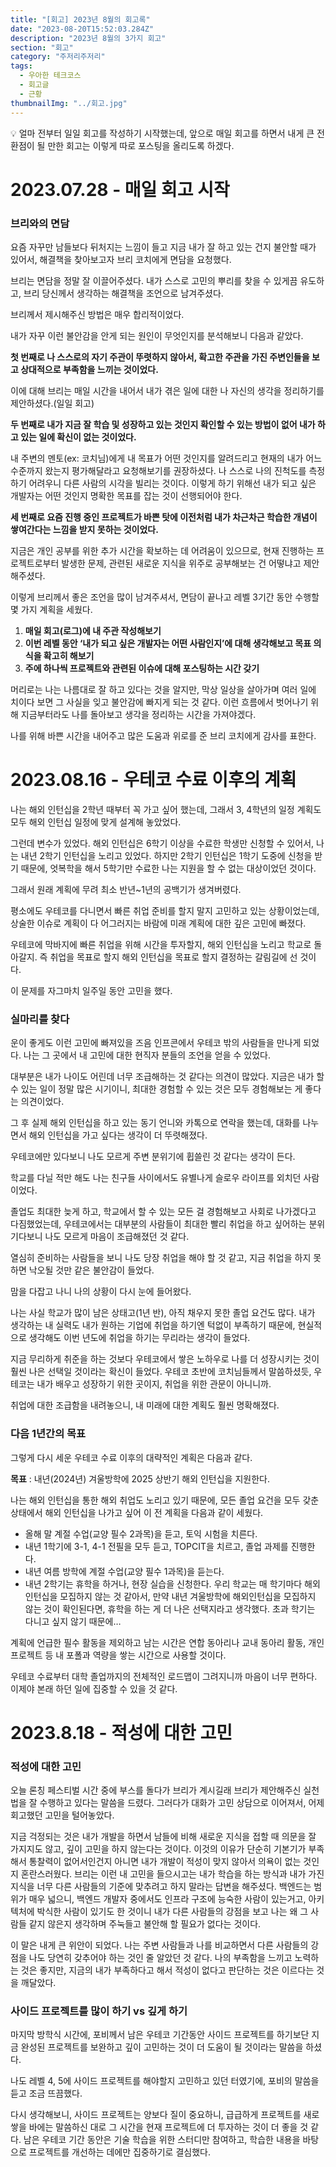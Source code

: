 ```yaml
---
title: "[회고] 2023년 8월의 회고록"
date: "2023-08-20T15:52:03.284Z"
description: "2023년 8월의 3가지 회고"
section: "회고" 
category: "주저리주저리"
tags:
  - 우아한 테크코스
  - 회고글
  - 근황
thumbnailImg: "../회고.jpg"
---
```


<aside>

💡 얼마 전부터 일일 회고를 작성하기 시작했는데, 앞으로 매일 회고를 하면서 내게 큰 전환점이 될 만한 회고는 이렇게 따로 포스팅을 올리도록 하겠다.

</aside>

# 2023.07.28 - 매일 회고 시작

### 브리와의 면담

요즘 자꾸만 남들보다 뒤처지는 느낌이 들고 지금 내가 잘 하고 있는 건지 불안할 때가 있어서, 해결책을 찾아보고자 브리 코치에게 면담을 요청했다.

브리는 면담을 정말 잘 이끌어주셨다. 내가 스스로 고민의 뿌리를 찾을 수 있게끔 유도하고, 브리 당신께서 생각하는 해결책을 조언으로 남겨주셨다.

브리께서 제시해주신 방법은 매우 합리적이었다.

내가 자꾸 이런 불안감을 안게 되는 원인이 무엇인지를 분석해보니 다음과 같았다.

**첫 번째로 나 스스로의 자기 주관이 뚜렷하지 않아서, 확고한 주관을 가진 주변인들을 보고 상대적으로 부족함을 느끼는 것이었다.**

이에 대해 브리는 매일 시간을 내어서 내가 겪은 일에 대한 나 자신의 생각을 정리하기를 제안하셨다.(일일 회고)

**두 번째로 내가 지금 잘 학습 및 성장하고 있는 것인지 확인할 수 있는 방법이 없어 내가 하고 있는 일에 확신이 없는 것이었다.**

내 주변의 멘토(ex: 코치님)에게 내 목표가 어떤 것인지를 알려드리고 현재의 내가 어느 수준까지 왔는지 평가해달라고 요청해보기를 권장하셨다. 나 스스로 나의 진척도를 측정하기 어려우니 다른 사람의 시각을 빌리는 것이다. 이렇게 하기 위해선 내가 되고 싶은 개발자는 어떤 것인지 명확한 목표를 잡는 것이 선행되어야 한다.

**세 번째로 요즘 진행 중인 프로젝트가 바쁜 탓에 이전처럼 내가 차근차근 학습한 개념이 쌓여간다는 느낌을 받지 못하는 것이었다.**

지금은 개인 공부를 위한 추가 시간을 확보하는 데 어려움이 있으므로, 현재 진행하는 프로젝트로부터 발생한 문제, 관련된 새로운 지식을 위주로 공부해보는 건 어떻냐고 제안해주셨다.

이렇게 브리께서 좋은 조언을 많이 남겨주셔서, 면담이 끝나고 레벨 3기간 동안 수행할 몇 가지 계획을 세웠다.

1. **매일 회고(로그)에 내 주관 작성해보기**
2. **이번 레벨 동안 ‘내가 되고 싶은 개발자는 어떤 사람인지’에 대해 생각해보고 목표 의식을 확고히 해보기**
3. **주에 하나씩 프로젝트와 관련된 이슈에 대해 포스팅하는 시간 갖기**

머리로는 나는 나름대로 잘 하고 있다는 것을 알지만, 막상 일상을 살아가며 여러 일에 치이다 보면 그 사실을 잊고 불안감에 빠지게 되는 것 같다. 이런 흐름에서 벗어나기 위해 지금부터라도 나를 돌아보고 생각을 정리하는 시간을 가져야겠다.

나를 위해 바쁜 시간을 내어주고 많은 도움과 위로를 준 브리 코치에게 감사를 표한다.

# 2023.08.16 - 우테코 수료 이후의 계획

나는 해외 인턴십을 2학년 때부터 꼭 가고 싶어 했는데, 그래서 3, 4학년의 일정 계획도 모두 해외 인턴십 일정에 맞게 설계해 놓았었다.

그런데 변수가 있었다. 해외 인턴십은 6학기 이상을 수료한 학생만 신청할 수 있어서, 나는 내년 2학기 인턴십을 노리고 있었다. 하지만 2학기 인턴십은 1학기 도중에 신청을 받기 때문에, 엇복학을 해서 5학기만 수료한 나는 지원을 할 수 없는 대상이었던 것이다.

그래서 원래 계획에 무려 최소 반년~1년의 공백기가 생겨버렸다.

평소에도 우테코를 다니면서 빠른 취업 준비를 할지 말지 고민하고 있는 상황이었는데, 상술한 이슈로 계획이 다 어그러지는 바람에 미래 계획에 대한 깊은 고민에 빠졌다.

우테코에 막바지에 빠른 취업을 위해 시간을 투자할지, 해외 인턴십을 노리고 학교로 돌아갈지. 즉 취업을 목표로 할지 해외 인턴십을 목표로 할지 결정하는 갈림길에 선 것이다.

이 문제를 자그마치 일주일 동안 고민을 했다.

### 실마리를 찾다

운이 좋게도 이런 고민에 빠져있을 즈음 인프콘에서 우테코 밖의 사람들을 만나게 되었다. 나는 그 곳에서 내 고민에 대한 현직자 분들의 조언을 얻을 수 있었다.

대부분은 내가 나이도 어린데 너무 조급해하는 것 같다는 의견이 많았다. 지금은 내가 할 수 있는 일이 정말 많은 시기이니, 최대한 경험할 수 있는 것은 모두 경험해보는 게 좋다는 의견이었다.

그 후 실제 해외 인턴십을 하고 있는 동기 언니와 카톡으로 연락을 했는데, 대화를 나누면서 해외 인턴십을 가고 싶다는 생각이 더 뚜렷해졌다.

우테코에만 있다보니 나도 모르게 주변 분위기에 휩쓸린 것 같다는 생각이 든다.

학교를 다닐 적만 해도 나는 친구들 사이에서도 유별나게 슬로우 라이프를 외치던 사람이었다.

졸업도 최대한 늦게 하고, 학교에서 할 수 있는 모든 걸 경험해보고 사회로 나가겠다고 다짐했었는데, 우테코에서는 대부분의 사람들이 최대한 빨리 취업을 하고 싶어하는 분위기다보니 나도 모르게 마음이 조급해졌던 것 같다.

열심히 준비하는 사람들을 보니 나도 당장 취업을 해야 할 것 같고, 지금 취업을 하지 못하면 낙오될 것만 같은 불안감이 들었다.

맘을 다잡고 나니 나의 상황이 다시 눈에 들어왔다.

나는 사실 학교가 많이 남은 상태고(1년 반), 아직 채우지 못한 졸업 요건도 많다. 내가 생각하는 내 실력도 내가 원하는 기업에 취업을 하기엔 턱없이 부족하기 때문에, 현실적으로 생각해도 이번 년도에 취업을 하기는 무리라는 생각이 들었다.

지금 무리하게 취준을 하는 것보다 우테코에서 쌓은 노하우로 나를 더 성장시키는 것이 훨씬 나은 선택일 것이라는 확신이 들었다. 우테코 초반에 코치님들께서 말씀하셨듯, 우테코는 내가 배우고 성장하기 위한 곳이지, 취업을 위한 관문이 아니니까.

취업에 대한 조급함을 내려놓으니, 내 미래에 대한 계획도 훨씬 명확해졌다.

### 다음 1년간의 목표

그렇게 다시 세운 우테코 수료 이후의 대략적인 계획은 다음과 같다.

**목표** : 내년(2024년) 겨울방학에 2025 상반기 해외 인턴십을 지원한다.

나는 해외 인턴십을 통한 해외 취업도 노리고 있기 때문에, 모든 졸업 요건을 모두 갖춘 상태에서 해외 인턴십을 나가고 싶어 이 전 계획을 다음과 같이 세웠다.

- 올해 말 계절 수업(교양 필수 2과목)을 듣고, 토익 시험을 치른다.
- 내년 1학기에 3-1, 4-1 전필을 모두 듣고, TOPCIT을 치르고, 졸업 과제를 진행한다.
- 내년 여름 방학에 계절 수업(교양 필수 1과목)을 듣는다.
- 내년 2학기는 휴학을 하거나, 현장 실습을 신청한다.
  우리 학교는 매 학기마다 해외 인턴십을 모집하지 않는 것 같아서, 만약 내년 겨울방학에 해외인턴십을 모집하지 않는 것이 확인된다면, 휴학을 하는 게 더 나은 선택지라고 생각했다. 초과 학기는 다니고 싶지 않기 때문에…

계획에 언급한 필수 활동을 제외하고 남는 시간은 연합 동아리나 교내 동아리 활동, 개인 프로젝트 등 내 포폴과 역량을 쌓는 시간으로 사용할 것이다.

우테코 수료부터 대학 졸업까지의 전체적인 로드맵이 그려지니까 마음이 너무 편하다. 이제야 본래 하던 일에 집중할 수 있을 것 같다.

# 2023.8.18 - 적성에 대한 고민

### 적성에 대한 고민

오늘 론칭 페스티벌 시간 중에 부스를 돌다가 브리가 계시길래 브리가 제안해주신 실천법을 잘 수행하고 있다는 말씀을 드렸다. 그러다가 대화가 고민 상담으로 이어져서, 어제 회고했던 고민을 털어놓았다.

지금 걱정되는 것은 내가 개발을 하면서 남들에 비해 새로운 지식을 접할 때 의문을 잘 가지지도 않고, 깊이 고민을 하지 않는다는 것이다.
이것의 이유가 단순히 기본기가 부족해서 통찰력이 없어서인건지 아니면 내가 개발이 적성이 맞지 않아서 의욕이 없는 것인지 혼란스러웠다.
브리는 이런 내 고민을 들으시고는 내가 학습을 하는 방식과 내가 가진 지식을 너무 다른 사람들의 기준에 맞추려고 하지 말라는 답변을 해주셨다.
백엔드는 범위가 매우 넓으니, 백엔드 개발자 중에서도 인프라 구조에 능숙한 사람이 있는거고, 아키텍처에 박식한 사람이 있기도 한 것이니 내가 다른 사람들의 강점을 보고 나는 왜 그 사람들 같지 않은지 생각하며 주눅들고 불안해 할 필요가 없다는 것이다.

이 말은 내게 큰 위안이 되었다. 나는 주변 사람들과 나를 비교하면서 다른 사람들의 강점을 나도 당연히 갖추어야 하는 것인 줄 알았던 것 같다.
나의 부족함을 느끼고 노력하는 것은 좋지만, 지금의 내가 부족하다고 해서 적성이 없다고 판단하는 것은 이르다는 것을 깨달았다.

### 사이드 프로젝트를 많이 하기 vs 깊게 하기

마지막 방학식 시간에, 포비께서 남은 우테코 기간동안 사이드 프로젝트를 하기보단 지금 완성된 프로젝트를 보완하고 깊이 고민하는 것이 더 도움이 될 것이라는 말씀을 하셨다.

나도 레벨 4, 5에 사이드 프로젝트를 해야할지 고민하고 있던 터였기에, 포비의 말씀을 듣고 조금 뜨끔했다.

다시 생각해보니, 사이드 프로젝트는 양보다 질이 중요하니, 급급하게 프로젝트를 새로 쌓을 바에는 말씀하신 대로 그 시간을 현재 프로젝트에 더 투자하는 것이 더 좋을 것 같다. 남은 우테코 기간 동안은 기술 학습을 위한 스터디만 참여하고, 학습한 내용을 바탕으로 프로젝트를 개선하는 데에만 집중하기로 결심했다.
